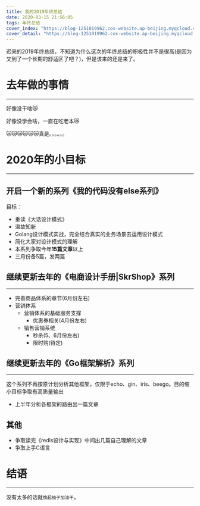 ```yaml
---
title: 我的2019年终总结
date: 2020-03-15 21:56:05
tags: 年终总结
cover_index: "https://blog-1251019962.cos-website.ap-beijing.myqcloud.com/qiniu_img_2022/20200314223828.jpg?imageMogr2/thumbnail/640x480!/format/webp/blur/1x0/quality/75|imageslim"
cover_detail: "https://blog-1251019962.cos-website.ap-beijing.myqcloud.com/qiniu_img_2022/20200314223828.jpg?/format/webp/blur/1x0/quality/10%7Cimageslim"
---
```


迟来的2019年终总结，不知道为什么这次的年终总结的积极性并不是很高(是因为又到了一个长期的舒适区了吧？)，但是该来的还是来了。

# 去年做的事情
---

好像没干啥😿

好像没学会啥，一直在吃老本😿

😿😿😿😿😿😿真是。。。。。。

# 2020年的小目标
---

## 开启一个新的系列《我的代码没有else系列》

目标：
- 重读《大话设计模式》
- 温故知新
- Golang设计模式实战，完全结合真实的业务场景去运用设计模式
- 简化大家对设计模式的理解
- 本系列争取今年**15篇文章**以上
- 三月份备5篇，发两篇

## 继续更新去年的《电商设计手册|SkrShop》系列
---

- 完善商品体系的章节(6月份左右)
- 营销体系
    + 营销体系的基础服务支撑
        * 优惠券相关(4月份左右)
    + 销售营销系统
        * 秒杀(5、6月份左右)
        * 限时购(待定)

## 继续更新去年的《Go框架解析》系列
---

这个系列不再按原计划分析其他框架，仅限于echo、gin、iris、beego。目的缩小目标争取有高质量输出

- 上半年分析各框架的路由出一篇文章

## 其他

- 争取读完《redis设计与实现》中间出几篇自己理解的文章
- 争取上手C语言


# 结语
---

没有太多的话就`撸起袖子加油干`。

